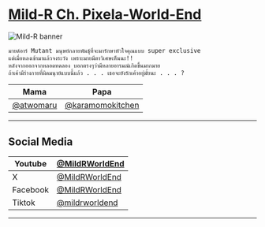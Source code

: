 # [Mild-R Ch. Pixela-World-End](https://www.youtube.com/@MildRWorldEnd)

![Mild-R banner](https://scontent.fbkk5-8.fna.fbcdn.net/v/t39.30808-6/441513008_122151751508208563_2955575983640551618_n.png?_nc_cat=106&ccb=1-7&_nc_sid=5f2048&_nc_ohc=WaxkTmEjx7sQ7kNvgH1MWD0&_nc_ht=scontent.fbkk5-8.fna&oh=00_AYDFuoYzjLj3ILfNWSqqPSVgKullDtT6qu4nmqAwdx-I_A&oe=66606B64)

```txt
มายด์อาร์ Mutant มนุษย์กลายพันธุ์ที่จะมารักษาหัวใจคุณแบบ super exclusive 
แต่เมื่อหลงเข้ามาแล้วจงระวัง เพราะมายมีตาวิเศษเห็นนะ!!
หลังจากออกจากหลอดทดลอง บอกตรงๆว่ามีหลายอารมณ์เกิดขึ้นมากมาย
ถ้าเค้ามีร่างกายที่ผิดมนุาย์แบบนี้แล้ว . . . เธอจะยังรักเค้าอยู่มั้ยนะ . . . ?
```

|Mama|Papa|
|---|---|
|[@atwomaru](https://x.com/atwomaru)|[@karamomokitchen](https://x.com/karamomokitchen)|

---

## Social Media

|Youtube|[@MildRWorldEnd](https://www.youtube.com/@MildRWorldEnd)|
|---|---|
|X|[@MildRWorldEnd](https://x.com/MildRWorldEnd)|
|Facebook|[@MildRWorldEnd](https://www.facebook.com/MildRWorldEnd)|
|Tiktok|[@mildrworldend](https://tiktok.com/@mildrworldend)|

---
